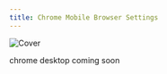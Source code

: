 ```yaml
---
title: Chrome Mobile Browser Settings
---
```


![Cover](/assets/covers/chrome.png)

chrome desktop coming soon
